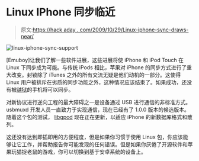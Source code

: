 # Linux IPhone 同步临近

> 原文:[https://hack aday . com/2009/10/29/Linux-iphone-sync-draws-near/](https://hackaday.com/2009/10/29/linux-iphone-sync-draws-near/)

![linux-iphone-sync-support](../Images/e29840b8c4d14e8a5b428764d845c495.png "linux-iphone-sync-support")

[Emuboy]让我们了解一些软件进展，这些进展将使 iPhone 和 iPod Touch 在 Linux 下同步成为可能。与传统 iPods 相比，苹果对 iPhone 的同步方式进行了重大改变。封锁除了 iTunes 之外的所有交流无疑是他们动机的一部分。这使得 Linux 用户被排斥在劣质的同步功能之外，这种情况应该结束了。如果成功，还没有被[越狱](http://hackaday.com/2009/06/19/iphone-pwnagetool-released/)的手机将可以同步。

对新协议进行逆向工程的最大障碍之一是设备通过 USB 进行通信的非标准方式。usbmuxd 开发人员一直致力于实现通信，现在已经有了 1.0.0 版本的候选版本。随着这个包的测试， [libgpod](http://www.gtkpod.org/libgpod/) 现在正在更新，以适应 iPhone 的新数据库格式和散列。

这还没有达到即插即用的方便程度，但是如果你习惯于使用 Linux 包，你应该能够让它工作，并帮助报告你可能发现的任何错误。但是如果你厌倦了开源软件和苹果玩猫捉老鼠的游戏，你可以切换到基于安卓系统的设备上。
